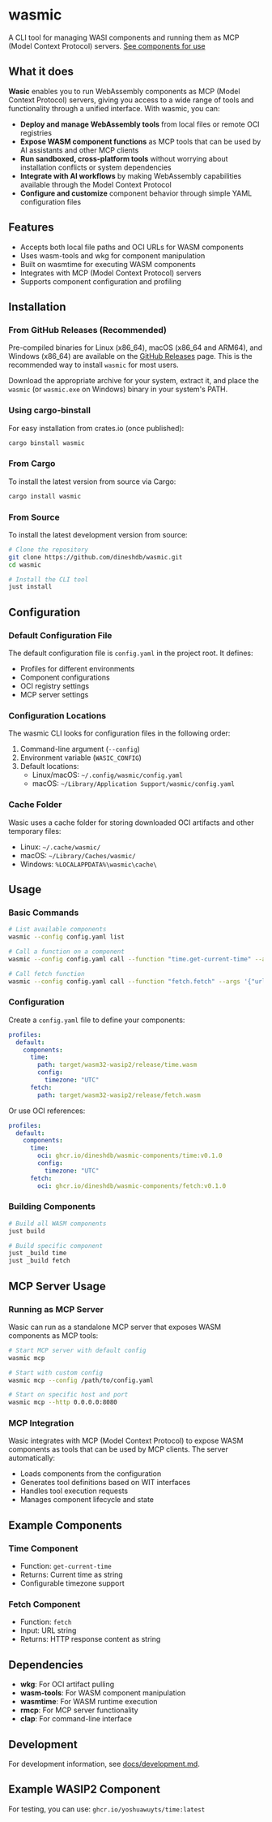 # wasmic

A CLI tool for managing WASI components and running them as MCP (Model Context
Protocol) servers.
[See components for use](https://github.com/dineshdb/wasi-components/)

## What it does

**Wasic** enables you to run WebAssembly components as MCP (Model Context
Protocol) servers, giving you access to a wide range of tools and functionality
through a unified interface. With wasmic, you can:

- **Deploy and manage WebAssembly tools** from local files or remote OCI
  registries
- **Expose WASM component functions** as MCP tools that can be used by AI
  assistants and other MCP clients
- **Run sandboxed, cross-platform tools** without worrying about installation
  conflicts or system dependencies
- **Integrate with AI workflows** by making WebAssembly capabilities available
  through the Model Context Protocol
- **Configure and customize** component behavior through simple YAML
  configuration files

## Features

- Accepts both local file paths and OCI URLs for WASM components
- Uses wasm-tools and wkg for component manipulation
- Built on wasmtime for executing WASM components
- Integrates with MCP (Model Context Protocol) servers
- Supports component configuration and profiling

## Installation

### From GitHub Releases (Recommended)

Pre-compiled binaries for Linux (x86_64), macOS (x86_64 and ARM64), and Windows
(x86_64) are available on the
[GitHub Releases](https://github.com/dineshdb/wasmic/releases) page. This is the
recommended way to install `wasmic` for most users.

Download the appropriate archive for your system, extract it, and place the
`wasmic` (or `wasmic.exe` on Windows) binary in your system's PATH.

### Using cargo-binstall

For easy installation from crates.io (once published):

```bash
cargo binstall wasmic
```

### From Cargo

To install the latest version from source via Cargo:

```bash
cargo install wasmic
```

### From Source

To install the latest development version from source:

```bash
# Clone the repository
git clone https://github.com/dineshdb/wasmic.git
cd wasmic

# Install the CLI tool
just install
```

## Configuration

### Default Configuration File

The default configuration file is `config.yaml` in the project root. It defines:

- Profiles for different environments
- Component configurations
- OCI registry settings
- MCP server settings

### Configuration Locations

The wasmic CLI looks for configuration files in the following order:

1. Command-line argument (`--config`)
2. Environment variable (`WASIC_CONFIG`)
3. Default locations:
   - Linux/macOS: `~/.config/wasmic/config.yaml`
   - macOS: `~/Library/Application Support/wasmic/config.yaml`

### Cache Folder

Wasic uses a cache folder for storing downloaded OCI artifacts and other
temporary files:

- Linux: `~/.cache/wasmic/`
- macOS: `~/Library/Caches/wasmic/`
- Windows: `%LOCALAPPDATA%\wasmic\cache\`

## Usage

### Basic Commands

```bash
# List available components
wasmic --config config.yaml list

# Call a function on a component
wasmic --config config.yaml call --function "time.get-current-time" --args "{}"

# Call fetch function
wasmic --config config.yaml call --function "fetch.fetch" --args '{"url":"https://httpbin.org/get"}'
```

### Configuration

Create a `config.yaml` file to define your components:

```yaml
profiles:
  default:
    components:
      time:
        path: target/wasm32-wasip2/release/time.wasm
        config:
          timezone: "UTC"
      fetch:
        path: target/wasm32-wasip2/release/fetch.wasm
```

Or use OCI references:

```yaml
profiles:
  default:
    components:
      time:
        oci: ghcr.io/dineshdb/wasmic-components/time:v0.1.0
        config:
          timezone: "UTC"
      fetch:
        oci: ghcr.io/dineshdb/wasmic-components/fetch:v0.1.0
```

### Building Components

```bash
# Build all WASM components
just build

# Build specific component
just _build time
just _build fetch
```

## MCP Server Usage

### Running as MCP Server

Wasic can run as a standalone MCP server that exposes WASM components as MCP
tools:

```bash
# Start MCP server with default config
wasmic mcp

# Start with custom config
wasmic mcp --config /path/to/config.yaml

# Start on specific host and port
wasmic mcp --http 0.0.0.0:8080
```

### MCP Integration

Wasic integrates with MCP (Model Context Protocol) to expose WASM components as
tools that can be used by MCP clients. The server automatically:

- Loads components from the configuration
- Generates tool definitions based on WIT interfaces
- Handles tool execution requests
- Manages component lifecycle and state

## Example Components

### Time Component

- Function: `get-current-time`
- Returns: Current time as string
- Configurable timezone support

### Fetch Component

- Function: `fetch`
- Input: URL string
- Returns: HTTP response content as string

## Dependencies

- **wkg**: For OCI artifact pulling
- **wasm-tools**: For WASM component manipulation
- **wasmtime**: For WASM runtime execution
- **rmcp**: For MCP server functionality
- **clap**: For command-line interface

## Development

For development information, see [docs/development.md](docs/development.md).

## Example WASIP2 Component

For testing, you can use: `ghcr.io/yoshuawuyts/time:latest`
